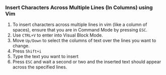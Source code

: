 ### Insert Characters Across Multiple Lines (In Columns) using Vim

1. To insert characters across multiple lines in vim (like a column of spaces), 
ensure that you are in Command Mode by pressing `ESC`. 
2. Use `CTRL+V` to enter into Visual Block Mode. 
3. Move `Up/Down` to select the columns of text over
the lines you want to change. 
4. Press `Shift+i` 
5. Type the text you want to insert
6. Press `ESC` and wait a second or two and the inserted text should appear
across the specified lines. 
